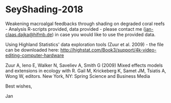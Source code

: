 # SeyShading-2018

Weakening macroalgal feedbacks through shading on degraded coral reefs - Analysis R-scripts provided, data provided - please contact me (jan-claas.dajka@hifmb.de) in case you would like to use the provided data.

Using Highland Statistics' data exploration tools (Zuur et al. 2009) - the file can be downloaded here: http://highstat.com/Book3/support/4k-video-editing-computer-hardware

Zuur A, Ieno E, Walker N, Saveliev A, Smith G (2009) Mixed effects models and extensions in ecology with R. Gail M, Krickeberg K, Samet JM, Tsiatis A, Wong W, editors. New York, NY: Spring Science and Business Media


Best wishes,

Jan
